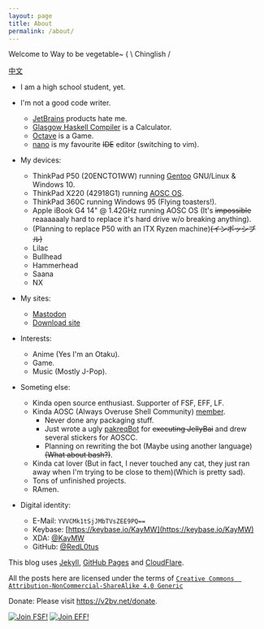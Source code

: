 ```yaml
---
layout: page
title: About
permalink: /about/
---
```

Welcome to Way to be vegetable~ ( \ Chinglish /

[中文](https://v2bv.net/about-zh/)

- I am a high school student, yet.

- I'm not a good code writer.
  - [JetBrains](https://www.jetbrains.com/) products hate me.
  - [Glasgow Haskell Compiler](https://www.haskell.org/ghc/) is a Calculator.
  - [Octave](https://www.gnu.org/software/octave/) is a Game.
  - [nano](https://www.nano-editor.org/) is my favourite ~~IDE~~ editor (switching to vim).

- My devices:
  - ThinkPad P50 (20ENCTO1WW) running [Gentoo](https://gentoo.org) GNU/Linux & Windows 10.
  - ThinkPad X220 (42918G1) running [AOSC OS](https://aosc.io).
  - ThinkPad 360C running Windows 95 (Flying toasters!).
  - Apple iBook G4 14" @ 1.42GHz running AOSC OS (It's ~~impossible~~ reaaaaaaly hard to replace it's hard drive w/o breaking anything).
  - (Planning to replace P50 with an ITX Ryzen machine)~~(インポッシブル)~~
  - Lilac
  - Bullhead
  - Hammerhead
  - Saana
  - NX

- My sites:
  - [Mastodon](https://s.brined.fish)
  - [Download site](https://dl.v2bv.net)

- Interests:
  - Anime (Yes I'm an Otaku).
  - Game. <!-- My Steam profile: https://steamcommunity.com/id/red_l0tus/ -->
  - Music (Mostly J-Pop).

- Someting else:
  - Kinda open source enthusiast. Supporter of FSF, EFF, LF.
  - Kinda AOSC (Always Overuse Shell Community) [member](https://aosc.io/people/~redl0tus).
    - Never done any packaging stuff.
    - Just wrote a ugly [pakreqBot](https://github.com/AOSC-Dev/pakreqBot) for ~~executing JellyBai~~ and drew several stickers for AOSCC.
    - Planning on rewriting the bot (Maybe using another language)~~(What about bash?)~~.
  - Kinda cat lover (But in fact, I never touched any cat, they just ran away when I'm trying to be close to them)(Which is pretty sad).
  - Tons of unfinished projects.
  - RAmen.

- Digital identity:
  - E-Mail: <code>YVVCMk1tSjJMbTVsZEE9PQ==</code> <!-- Just simply done base64 for two times.-->
  - Keybase: [https://keybase.io/KayMW](https://keybase.io/KayMW)
  - XDA: [@KayMW](https://forum.xda-developers.com/member.php?u=8356701)
  - GitHub: [@RedL0tus](https://github.com/RedL0tus)
<!-- Telegram: DSAuoUEyMRMcp2uPo3D= -->

This blog uses [Jekyll](http://jekyllrb.com/), [GitHub Pages](https://github.io/) and [CloudFlare](https://cloudflare.com).

All the posts here are licensed under the terms of [`Creative Commons  Attribution-NonCommercial-ShareAlike 4.0 Generic`](https://creativecommons.org/licenses/by-nc-sa/4.0/)

Donate: Please visit <a href="https://v2bv.net/donate">https://v2bv.net/donate</a>.

<a href="https://my.fsf.org/register_form?referrer=1311599"><img src="https://static.fsf.org/nosvn/associate/crm/1311599.png" alt="Join FSF!" border="0"></a>
<a href="https://www.eff.org/join"><img src="https://www.eff.org/files/eff-banner.jpg" alt="Join EFF!" border="0"></a><br />
